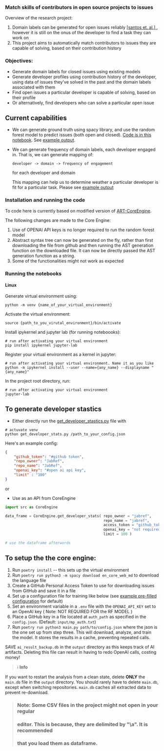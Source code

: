 ### Match skills of contributors in open source projects to issues

Overview of the research project:

1. Domain labels can be generated for open issues reliably [ [santos
   et.  al.] ](https://ieeexplore.ieee.org/abstract/document/9463078/),
   however it is still on the onus of the developer to find a task they
   can work on
2. This project aims to automatically match contributors to issues they
   are capable of solving, based on their contribution history

### Objectives:

- Generate domain labels for closed issues using existing models
- Generate developer profiles using contribution history of the
  developer, using data of issues they've solved in the past and the
  domain labels associated with them
- Find open issues a particular developer is capable of solving, based
  on their profile
- Or alternatively, find developers who can solve a particular open
  issue

## Current capabilities

- We can generate ground truth using spacy library, and use the random
  forest model to predict issues (both open and closed). [Code is in this
  notebook](RF_predictions_with_GT_by_spacy.ipynb). See 
  [example output](output/ground_truth_with_RF_prediction.csv).
- We can generate frequency of domain labels, each developer engaged in.
  That is, we can generate mapping of:

  `developer -> domain -> frequency of engagement`
  
  for each developer and domain

  This mapping can help us to determine weather a particular developer
  is fit for a particular task. Please see [example
  output](output/JabRef_JabRef_developer_stastics.csv)

### Installation and running the code

To code here is currently based on modified version of
[ART-CoreEngine](https://github.com/RESHAPELab/ART-CoreEngine).

The following changes are made to the Core Engine:

1. Use of OPENAI API keys is no longer required to run the random forest
   model
2. Abstract syntax tree can now be generated on the fly, rather than
   first downloading the file from github and then running the AST
   generation function on the downloaded file. It can now be directly
   passed the AST generation function as a string.
3. Some of the functionalities might not work as expected 

### Running the notebooks

#### Linux

Generate virtual environment using:

```
python -m venv {name_of_your_virtual_environment}
```

Activate the virtual environment:

```
source {path_to_you_virutal_environment}/bin/activate
```

Install ipykernel and jupyter lab (for running noteboooks):

```
# run after activating your virtual environment
pip install ipykernel jupyter-lab
```

Register your virtual environment as a kernel in jupyter:

```
# run after activating your virtual environment. Name it as you like
python -m ipykernel install --user --name={any_name} --displayname "{any_name}"
```

In the project root directory, run:

```
# run after activating your virtual environment
jupyter-lab
```

## To generate developer stastics

- Either directly run the
  [get_developer_stastics.py](src/get_developer_stats.py) file with

```
# actuvate venv
python get_developer_stats.py /path_to_your_config.json
```

Here's an example config:

``` json
{
    "github_token": "#github token",
    "repo_owner": "JabRef",
    "repo_name": "JabRef",
    "openai_key": "#open ai api key",
    "limit" : "100"
}
```

or 
- Use as an API from CoreEngine

``` python
import src as CoreEngine

data_frame = CoreEngine.get_developer_stats( repo_owner = "jabref",
                                             repo_name = "jabref",
                                             access_token = "github_token",
                                             openai_key = "not required",
                                             limit = 100 )

# use the dataframe afterwords
```

## To setup the the core engine:

1. Run `poetry install` -- this sets up the virtual environment
2. Run `poetry run python3 -m spacy download en_core_web_md` to download
   the language file
3. Create a GitHub Personal Access Token to use for downloading issues
   from GitHub and save it in a file
4. Set up a configuration file for training like below (see [example
   pre-filled configuration](/input/config_example.json) for default)
5. Set an environment variable in a `.env` file with the
   `OPENAI_API_KEY` set to an OpenAI key ( Note: NOT REQUIRED FOR the RF
   MODEL )
6. Place a GitHub key in a file located at `auth_path` as specified in
   the `config.json`. (Default: `input/mp_auth.txt`)
7. Run `poetry run python3 main.py path/to/config.json` where the json
   is the one set up from step three. This will download, analyze, and
   train the model. It stores the results in a cache, preventing
   repeated calls.

SAVE `ai_result_backup.db` in the `output` directory as this keeps track
of AI artifacts. Deleting this file can result in having to redo OpenAI
calls, costing money!

> :information_source: **Info**<br>

If you want to restart the analysis from a clean state, delete **ONLY**
the `main.db` file in the `output` directory. You should rarely have to
delete `main.db`, except when switching repositories. `main.db` caches
all extracted data to prevent re-download.


> ### Note: Some CSV files in the project might not open in your regular
> ### editor. This is because, they are delimited by "\a". It is recommended
> ### that you load them as dataframe.
